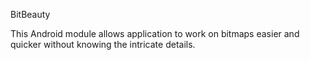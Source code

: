 BitBeauty

This Android module allows application to work on bitmaps easier and quicker without knowing the intricate details.
